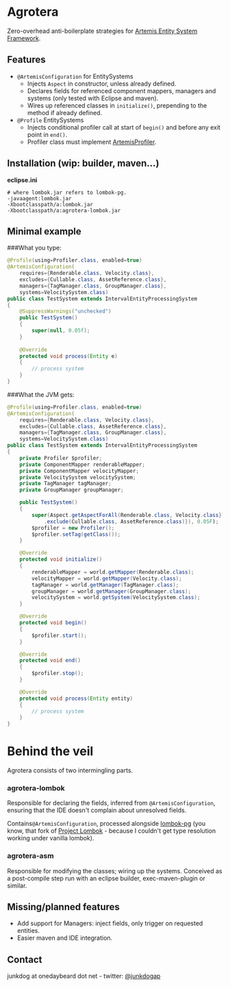 # Agrotera

Zero-overhead anti-boilerplate strategies for [Artemis Entity System Framework](http://gamadu.com/artemis/).

## Features
- `@ArtemisConfiguration` for EntitySystems
  - Injects `Aspect` in constructor, unless already defined.
  - Declares fields for referenced component mappers, managers and systems (only tested with Eclipse and maven).
  - Wires up referenced classes in `initialize()`, prepending to the method if already defined.
- `@Profile` EntitySystems
  - Injects conditional profiler call at start of `begin()` and before any exit point in `end()`.
  - Profiler class must implement [ArtemisProfiler](https://github.com/junkdog/agrotera/blob/master/agrotera-api/src/main/java/net/onedaybeard/agrotera/ArtemisProfiler.java).


## Installation (wip: builder, maven...)
__eclipse.ini__
```
# where lombok.jar refers to lombok-pg.
-javaagent:lombok.jar
-Xbootclasspath/a:lombok.jar
-Xbootclasspath/a:agrotera-lombok.jar
```

## Minimal example
###What you type:
```java
@Profile(using=Profiler.class, enabled=true)
@ArtemisConfiguration(
    requires={Renderable.class, Velocity.class},
	excludes={Cullable.class, AssetReference.class},
	managers={TagManager.class, GroupManager.class},
	systems=VelocitySystem.class)
public class TestSystem extends IntervalEntityProcessingSystem
{
	@SuppressWarnings("unchecked")
	public TestSystem()
	{
		super(null, 0.05f);
	}
	
	@Override
	protected void process(Entity e)
	{
		// process system
	}
}
```
###What the JVM gets:
```java
@Profile(using=Profiler.class, enabled=true)
@ArtemisConfiguration(
    requires={Renderable.class, Velocity.class},
	excludes={Cullable.class, AssetReference.class},
	managers={TagManager.class, GroupManager.class},
	systems=VelocitySystem.class)
public class TestSystem extends IntervalEntityProcessingSystem
{
	private Profiler $profiler;
	private ComponentMapper renderableMapper;
	private ComponentMapper velocityMapper;
	private VelocitySystem velocitySystem;
	private TagManager tagManager;
	private GroupManager groupManager;

	public TestSystem()
	{
		super(Aspect.getAspectForAll(Renderable.class, Velocity.class})
			.exclude(Cullable.class, AssetReference.class)}), 0.05F);
		$profiler = new Profiler();
		$profiler.setTag(getClass());
	}

	@Override
	protected void initialize()
	{
		renderableMapper = world.getMapper(Renderable.class);
		velocityMapper = world.getMapper(Velocity.class);
		tagManager = world.getManager(TagManager.class);
		groupManager = world.getManager(GroupManager.class);
		velocitySystem = world.getSystem(VelocitySystem.class);
	}

	@Override
	protected void begin()
	{
		$profiler.start();
	}

	@Override
	protected void end()
	{
		$profiler.stop();
	}

	@Override
	protected void process(Entity entity)
	{
		// process system
	}
}
```

# Behind the veil
Agrotera consists of two intermingling parts.

### agrotera-lombok
Responsible for declaring the fields, inferred from `@ArtemisConfiguration`,
ensuring that the IDE doesn't complain about unresolved fields.

Contains`@ArtemisConfiguration`, processed alongside [lombok-pg](https://github.com/peichhorn/lombok-pg)
(you know, that fork of [Project Lombok](http://projectlombok.org/) - because
I couldn't get type resolution working under vanilla lombok).


### agrotera-asm
Responsible for modifying the classes; wiring up the systems. Conceived as a
post-compile step run with an eclipse builder, exec-maven-plugin or similar.

## Missing/planned features
- Add support for Managers: inject fields, only trigger on requested entities.
- Easier maven and IDE integration.


## Contact
junkdog at onedaybeard dot net - twitter: [@junkdogap]()
